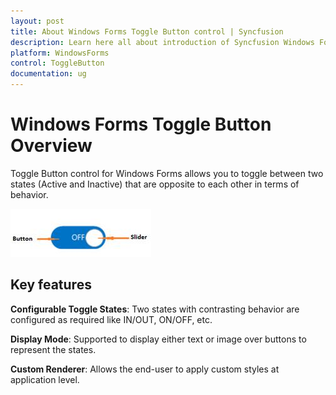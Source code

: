 ```yaml
---
layout: post
title: About Windows Forms Toggle Button control | Syncfusion
description: Learn here all about introduction of Syncfusion Windows Forms Toggle Button control, its elements and more details.
platform: WindowsForms
control: ToggleButton 
documentation: ug
---
```


# Windows Forms Toggle Button Overview

Toggle Button control for Windows Forms allows you to toggle between two states (Active and Inactive) that are opposite to each other in terms of behavior.

![Overview of Syncfusion Toggle Button](Overview_images/Overview_img1.jpeg)


## Key features

**Configurable Toggle States**: Two states with contrasting behavior are configured as required like IN/OUT, ON/OFF, etc. 

**Display Mode**: Supported to display either text or image over buttons to represent the states.

**Custom Renderer**: Allows the end-user to apply custom styles at application level.
